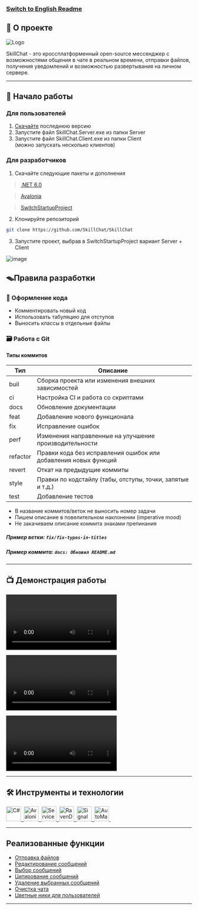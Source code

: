 ### [Switch to English Readme](README.EN.md)
## 📖 О проекте 

![Logo](https://user-images.githubusercontent.com/61462657/171970177-ef4aa4e0-33ae-4a27-a791-c5adb68f53e5.svg)

SkillChat - это кроссплатформенный open-source мессенджер с возможностями общения в чате в реальном времени, отправки файлов, получения уведомлений и возможностью развертывания на личном сервере.

---
## 🚀 Начало работы
### Для пользователей
1. [Скачайте](https://github.com/SkillChat/SkillChat/releases/download/v0.2.0/SkillChat.Release.zip) последнюю версию  
2. Запустите файл SkillChat.Server.exe из папки Server
3. Запустите файл SkillChat.Client.exe из папки Client  
(можно запускать несколько клиентов)
### Для разработчиков
1. Скачайте следующие пакеты и дополнения
> [.NET 6.0](https://dotnet.microsoft.com/en-us/download/dotnet/6.0)

> [Avalonia](https://marketplace.visualstudio.com/items?itemName=AvaloniaTeam.AvaloniaforVisualStudio)

> [SwitchStartupProject](https://marketplace.visualstudio.com/items?itemName=vs-publisher-141975.SwitchStartupProjectForVS2019)

2. Клонируйте репозиторий
```sh
git clone https://github.com/SkillChat/SkillChat
```
3. Запустите проект, выбрав в SwitchStartupProject вариант Server + Client

![image](https://user-images.githubusercontent.com/61462657/172032136-95d55f65-8451-4fce-b46c-ea0da859006f.png )

## 🪤Правила разработки
### 🧹 Оформление кода
- Комментировать новый код
- Использовать табуляцию для отступов
- Выносить классы в отдельные файлы

### 🗃 Работа с Git
#### Типы коммитов

| Тип      | Описание                                                        |
| -------- | --------------------------------------------------------------- |
| buil     | Сборка проекта или изменения внешних зависимостей               |
| ci       | Настройка CI и работа со скриптами                              |
| docs     | Обновление документации                                         |
| feat     | Добавление нового функционала                                   |
| fix      | Исправление ошибок                                              |
| perf     | Изменения направленные на улучшение производительности          |
| refactor | Правки кода без исправления ошибок или добавления новых функций |
| revert   | Откат на предыдущие коммиты                                     |
| style    | Правки по кодстайлу (табы, отступы, точки, запятые и т.д.)      |
| test     | Добавление тестов                                               |

- В название коммитов/веток не выносить номер задачи
- Пишем описание в повелительном наклонении (imperative mood)
- Не закачиваем описание коммита знаками препинания  
##### Пример ветки: ` fix/fix-typos-in-titles `
##### Пример коммита: ` docs: Обновил README.md `
---
## 📺 Демонстрация работы

<video src="https://user-images.githubusercontent.com/61462657/172044241-fa4d2d4b-a5cb-4d15-b46c-85a11fb16c96.mp4" ></video>

<video src="https://user-images.githubusercontent.com/61462657/172043463-dc75a8e2-df2a-45f4-b866-fe70389f05dd.mp4" ></video>

<video src="https://user-images.githubusercontent.com/61462657/172043473-2e6c4ff4-455d-4ecc-a2c6-3ff61cc7f70c.mp4" ></video>

---
## 🛠️ Инструменты и технологии
<div>
    <a href="https://docs.microsoft.com/ru-ru/dotnet/" target="_blank">
      <img src="https://user-images.githubusercontent.com/61462657/171970442-3c60c757-6df1-4d2f-8d20-200e1f2d4448.svg"  title="C#" alt="С#" width="40" height="40"/>&nbsp;
    </a>
    <a href="https://avaloniaui.net/" target="_blank">
  <img src="https://user-images.githubusercontent.com/61462657/171970443-06d06ff4-6830-49e7-8d64-df37a3f47205.svg" title="AvaloniaUi" alt="AvaloniaUi" width="40" height="40"/>&nbsp;
    </a>
      <a href="https://servicestack.net/" target="_blank">
  <img src="https://user-images.githubusercontent.com/61462657/171977777-19c0bffc-48ae-4731-a437-850fccab2bd0.png" title="ServiceStack" alt="ServiceStack" width="40" height="40"/>&nbsp;
    </a>
      <a href="https://ravendb.net/" target="_blank">
  <img src="https://user-images.githubusercontent.com/61462657/171979984-bbd27329-e2ee-4883-94b2-695f1935762a.png" title="RavenDB" alt="RavenDB" width="40" height="40"/>&nbsp;
    </a>
      <a href="https://github.com/SignalR/SignalR" target="_blank">
 <img src="https://user-images.githubusercontent.com/61462657/171978461-101570ee-f828-478d-b132-cb5601a9c0a9.png" title="SignalR" alt="SignalR" width="40" height="40"/>&nbsp;   
    </a>
      <a href="https://automapper.org/" target="_blank">
  <img src="https://user-images.githubusercontent.com/61462657/171980547-0b97aec8-7e04-49e1-b6b5-8905651249b3.png" title="AutoMapper" alt="AutoMapper" width="40" height="40"/>&nbsp;
    </a>
</div>

---
 ## Реализованные функции
 + [Отправка файлов](https://github.com/SkillChat/SkillChat/pull/46)  
 + [Редактирование сообщений](https://github.com/SkillChat/SkillChat/pull/61)  
 + [Выбор сообщений](https://github.com/SkillChat/SkillChat/pull/89)  
 + [Цитирование сообщений](https://github.com/SkillChat/SkillChat/pull/83)  
 + [Удаление выбранных сообщений](https://github.com/SkillChat/SkillChat/pull/95)  
 + [Очистка чата](https://github.com/SkillChat/SkillChat/pull/95)  
 + [Цветные ники для пользователей](https://github.com/SkillChat/SkillChat/pull/108)  

---
